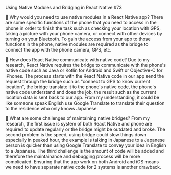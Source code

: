 Using Native Modules and Bridging in React Native #73

📌 Why would you need to use native modules in a React Native app?
There are some specific functions of the phone that you need to access in the phone in order to finish the task such as checking your location with GPS, taking a picture with your phone camera, or connect with other devices by turning on your Bluetooth. To gain the access from your app to those functions in the phone, native modules are required as the bridge to connect the app with the phone camera, GPS, etc.

📌 How does React Native communicate with native code?
Due to my research, React Native requires the bridge to communicate with the phone's native code such as Java or Kotlin for Android and Swift or Objective-C for iPhones. The process starts with the React Native code in our app send the request through the bridge such as "connect to GPS to know current location", the bridge translate it to the phone's native code, the phone's native code understand and does the job, the result such as the current location data is sent back to our app. From my understanding, it could be like someone speak English use Google Translate to translate their question to the residence who only knows Japanese.

📌 What are some challenges of maintaining native bridges?
From my research, the first issue is system of both React Native and phone are required to update regularly or the bridge might be outdated and broke. The second problem is the speed, using bridge could slow things down especially in peaked hour, the example is talking in Japanese to a Japanese person is quicker than using Google Translate to convey your idea in English to a Japanese. The third challenge is the amount of code will be added and therefore the maintainance and debugging process will be more complicated. Ensuring that the app work on both Android and iOS means we need to have separate native code for 2 systems is another drawback.